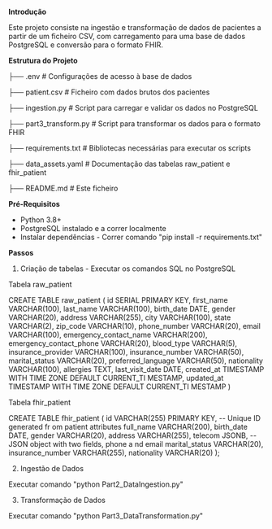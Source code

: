 **Introdução**

Este projeto consiste na ingestão e transformação de dados de pacientes a partir de um ficheiro CSV, com carregamento para uma base de dados PostgreSQL e conversão para o formato FHIR.

**Estrutura do Projeto**

├── .env                    # Configurações de acesso à base de dados

├── patient.csv             # Ficheiro com dados brutos dos pacientes

├── ingestion.py            # Script para carregar e validar os dados no PostgreSQL

├── part3_transform.py      # Script para transformar os dados para o formato FHIR

├── requirements.txt        # Bibliotecas necessárias para executar os scripts

├── data_assets.yaml        # Documentação das tabelas raw_patient e fhir_patient

├── README.md               # Este ficheiro

**Pré-Requisitos**

- Python 3.8+
- PostgreSQL instalado e a correr localmente
- Instalar dependências - Correr comando "pip install -r requirements.txt"

**Passos**
1. Criação de tabelas - Executar os comandos SQL no PostgreSQL
   
Tabela raw_patient

CREATE TABLE raw_patient (
    id SERIAL PRIMARY KEY,
    first_name VARCHAR(100),
    last_name VARCHAR(100),
    birth_date DATE,
    gender VARCHAR(20),
    address VARCHAR(255),
    city VARCHAR(100),
    state VARCHAR(2),
    zip_code VARCHAR(10),
    phone_number VARCHAR(20),
    email VARCHAR(100),
    emergency_contact_name VARCHAR(200),
    emergency_contact_phone VARCHAR(20),
    blood_type VARCHAR(5),
    insurance_provider VARCHAR(100),
    insurance_number VARCHAR(50),
    marital_status VARCHAR(20),
    preferred_language VARCHAR(50),
    nationality VARCHAR(100),
    allergies TEXT,
    last_visit_date DATE,
    created_at TIMESTAMP WITH TIME ZONE DEFAULT CURRENT_TI
MESTAMP,
    updated_at TIMESTAMP WITH TIME ZONE DEFAULT CURRENT_TI
MESTAMP
 )

Tabela fhir_patient

CREATE TABLE fhir_patient (
    id VARCHAR(255) PRIMARY KEY, -- Unique ID generated fr
om patient attributes
    full_name VARCHAR(200), 
    birth_date DATE,
    gender VARCHAR(20),
    address VARCHAR(255),
    telecom JSONB, -- JSON object with two fields, phone a
nd email
    marital_status VARCHAR(20),
    insurance_number VARCHAR(255),
    nationality VARCHAR(20)
);

2. Ingestão de Dados
   
Executar comando "python Part2_DataIngestion.py"

3. Transformação de Dados
   
Executar comando "python Part3_DataTransformation.py"
